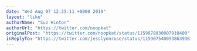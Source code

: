 ```yaml
---
date: "Wed Aug 07 12:25:11 +0000 2019"
layout: "like"
authorName: "Suz Hinton"
authorUrl: "https://twitter.com/noopkat"
originalPost: "https://twitter.com/noopkat/status/1159078030007910400"
inReplyTo: "https://twitter.com/jesslynnrose/status/1159075400938639361"
---
```

